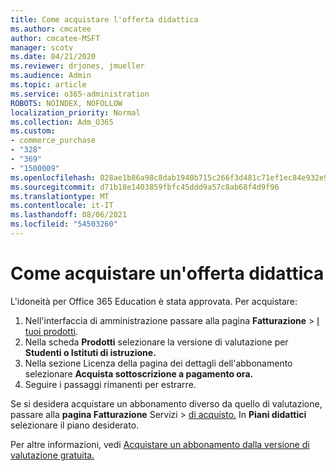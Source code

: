 ```yaml
---
title: Come acquistare l'offerta didattica
ms.author: cmcatee
author: cmcatee-MSFT
manager: scotv
ms.date: 04/21/2020
ms.reviewer: drjones, jmueller
ms.audience: Admin
ms.topic: article
ms.service: o365-administration
ROBOTS: NOINDEX, NOFOLLOW
localization_priority: Normal
ms.collection: Adm_O365
ms.custom:
- commerce_purchase
- "328"
- "369"
- "1500009"
ms.openlocfilehash: 028ae1b86a98c8dab1940b715c266f3d481c71ef1ec84e932e9c74817bccdef5
ms.sourcegitcommit: d71b18e1403859fbfc45ddd9a57c8ab68f4d9f96
ms.translationtype: MT
ms.contentlocale: it-IT
ms.lasthandoff: 08/06/2021
ms.locfileid: "54503260"
---
```

# <a name="how-to-purchase-an-education-offer"></a>Come acquistare un'offerta didattica

L'idoneità per Office 365 Education è stata approvata. Per acquistare:
  
1. Nell'interfaccia di amministrazione passare alla pagina **Fatturazione** \> [I tuoi prodotti](https://go.microsoft.com/fwlink/p/?linkid=842054).
2. Nella scheda **Prodotti** selezionare la versione di valutazione per **Studenti o Istituti di istruzione.**
3. Nella sezione Licenza della  pagina dei dettagli dell'abbonamento selezionare **Acquista sottoscrizione a pagamento ora.**
4. Seguire i passaggi rimanenti per estrarre.

Se si desidera acquistare un abbonamento diverso da quello di valutazione, passare alla **pagina Fatturazione** Servizi \> [di acquisto.](https://go.microsoft.com/fwlink/p/?linkid=868433) In **Piani didattici** selezionare il piano desiderato.

Per altre informazioni, vedi [Acquistare un abbonamento dalla versione di valutazione gratuita.](/microsoft-365/commerce/try-or-buy-microsoft-365#buy-a-subscription-from-your-free-trial)